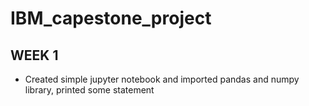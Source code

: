 # IBM_capestone_project
## WEEK 1
- Created simple jupyter notebook and imported pandas and numpy library, printed some statement
